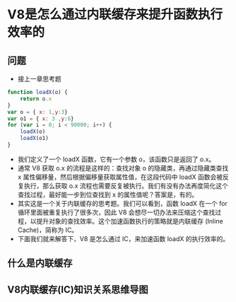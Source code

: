 # V8是怎么通过内联缓存来提升函数执行效率的

## 问题
- 接上一章思考题
```js
function loadX(o) { 
    return o.x
}
var o = { x: 1,y:3}
var o1 = { x: 3 ,y:6}
for (var i = 0; i < 90000; i++) {
    loadX(o)
    loadX(o1)
}
```
- 我们定义了一个 loadX 函数，它有一个参数 o，该函数只是返回了 o.x。
- 通常 V8 获取 o.x 的流程是这样的：查找对象 o 的隐藏类，再通过隐藏类查找 x 属性偏移量，然后根据偏移量获取属性值，在这段代码中 loadX 函数会被反复执行，那么获取 o.x 流程也需要反复被执行。我们有没有办法再度简化这个查找过程，最好能一步到位查找到 x 的属性值呢？答案是，有的。
- 其实这是一个关于内联缓存的思考题。我们可以看到，函数 loadX 在一个 for 循环里面被重复执行了很多次，因此 V8 会想尽一切办法来压缩这个查找过程，以提升对象的查找效率。这个加速函数执行的策略就是内联缓存 (Inline Cache)，简称为 IC。
- 下面我们就来解答下，V8 是怎么通过 IC，来加速函数 loadX 的执行效率的。

## 什么是内联缓存

## V8内联缓存(IC)知识关系思维导图
<img-viewer :src="'https://zmx2321.github.io/vite-blog/images/note/front/v8-note/17/17-0.png'" :alt="'V8内联缓存(IC)知识关系思维导图'" />